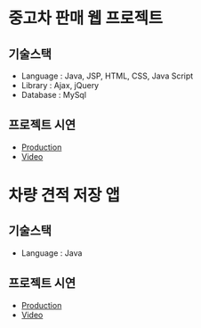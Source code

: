 # 중고차 판매 웹 프로젝트

## 기술스택
* Language : Java, JSP, HTML, CSS, Java Script
* Library : Ajax, jQuery
* Database : MySql

## 프로젝트 시연 
* [Production](http://tieotdsf1324.cafe24.com/port/car.do)
* [Video](https://youtu.be/PxTwLjiz0oc)





# 차량 견적 저장 앱

## 기술스택
 * Language : Java
 
## 프로젝트 시연
* [Production](https://github.com/Frankle97/java-mycar)
* [Video](https://youtu.be/ngGF8RufEHg)
 




